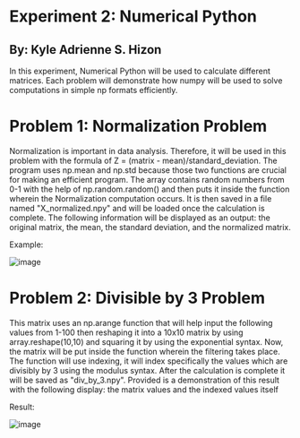 # Experiment 2: Numerical Python
## By: Kyle Adrienne S. Hizon

In this experiment, Numerical Python will be used to calculate different matrices. Each problem will demonstrate how numpy will be used to solve computations in simple np formats efficiently.

# Problem 1: Normalization Problem
Normalization is important in data analysis. Therefore, it will be used in this problem with the formula of Z = (matrix - mean)/standard_deviation. The program uses np.mean and np.std because those two functions are crucial for making an efficient program.
The array contains random numbers from 0-1 with the help of np.random.random() and then puts it inside the function wherein the Normalization computation occurs. It is then saved in a file named "X_normalized.npy" and will be loaded once the calculation is complete.
The following information will be displayed as an output: the original matrix, the mean, the standard deviation, and the normalized matrix.

Example:

![image](https://github.com/user-attachments/assets/da43f8e1-91b8-4f57-bce7-26dbf7b11271)



# Problem 2: Divisible by 3 Problem
This matrix uses an np.arange function that will help input the following values from 1-100 then reshaping it into a 10x10 matrix by using array.reshape(10,10) and squaring it by using the exponential syntax. Now, the matrix will be put inside the function wherein the filtering takes place. The function
will use indexing, it will index specifically the values which are divisibly by 3 using the modulus syntax. After the calculation is complete it will be saved as "div_by_3.npy". Provided is a demonstration of this result with the following display: the matrix values and the indexed values itself

Result:

![image](https://github.com/user-attachments/assets/c8897e35-3787-4a71-9196-704a427fe66d)
